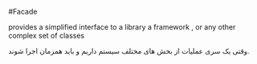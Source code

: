 #Facade

provides a simplified interface to a library a framework , or any other complex set of classes
 
وقتی یک سری عملیات از بخش های مختلف سیستم داریم و باید همزمان اجرا شوند.
